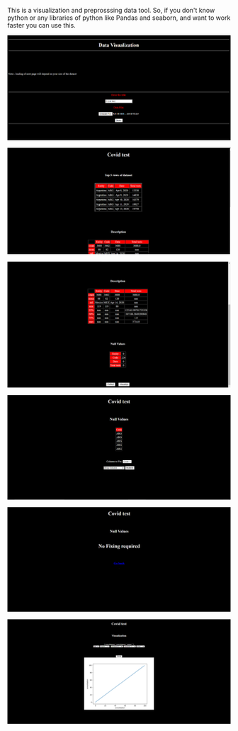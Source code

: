 This is a visualization and preprosssing data tool. So, if you don't know python or any libraries of python like Pandas and seaborn, and want to work faster you can use this.

<img src = "https://github.com/yashagrawal300/Data-Science-Projects/blob/master/Data_Visualization_tool/Screenshot%202021-02-02%20200504.png"></img>
<p>
<img src = "https://github.com/yashagrawal300/Data-Science-Projects/blob/master/Data_Visualization_tool/Screenshot%202021-02-02%20200559.png"></img>
<p>
<img src = "https://github.com/yashagrawal300/Data-Science-Projects/blob/master/Data_Visualization_tool/Screenshot%202021-02-02%20200650.png"></img>
<p>
<img src = "https://github.com/yashagrawal300/Data-Science-Projects/blob/master/Data_Visualization_tool/Screenshot%202021-02-02%20200745.png"></img>
<p>
<img src = "https://github.com/yashagrawal300/Data-Science-Projects/blob/master/Data_Visualization_tool/Screenshot%202021-02-02%20200807.png"></img>
<p>
<img src = "https://github.com/yashagrawal300/Data-Science-Projects/blob/master/Data_Visualization_tool/Screenshot%202021-02-02%20201239.png"></img>
<p>
